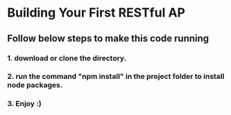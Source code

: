 # Building Your First RESTful AP
## Follow below steps to make this code running
### 1. download or clone the directory.
### 2. run the command "npm install" in the project folder to install node packages.
### 3. Enjoy :)
